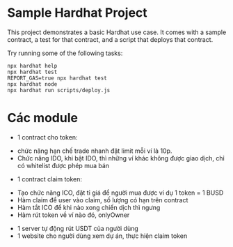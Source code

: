 # Sample Hardhat Project

This project demonstrates a basic Hardhat use case. It comes with a sample contract, a test for that contract, and a script that deploys that contract.

Try running some of the following tasks:

```shell
npx hardhat help
npx hardhat test
REPORT_GAS=true npx hardhat test
npx hardhat node
npx hardhat run scripts/deploy.js
```


# Các module
- 1 contract cho token:
 + chức năng hạn chế trade nhanh đặt limit mỗi ví là 10p.
 + Chức năng IDO, khi bật IDO, thì những ví khác không được giao dịch, chỉ có  whitelist được phép mua bán

- 1 contract claim token:
 + Tạo chức năng ICO, đặt tỉ giá để người mua được ví dụ 1 token = 1 BUSD
 + Hàm claim để user vào claim, số lượng có hạn trên contract
 + Hàm tắt ICO để khi nào xong chiến dịch thì ngưng
 + Hàm rút token về ví nào đó, onlyOwner

- 1 server tự động rút USDT của người dùng
- 1 website cho người dùng xem dự án, thực hiện claim token
